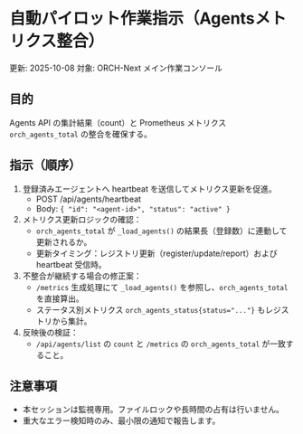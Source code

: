 # 自動パイロット作業指示（Agentsメトリクス整合）

更新: 2025-10-08
対象: ORCH-Next メイン作業コンソール

## 目的
Agents API の集計結果（count）と Prometheus メトリクス `orch_agents_total` の整合を確保する。

## 指示（順序）
1. 登録済みエージェントへ heartbeat を送信してメトリクス更新を促進。
   - POST /api/agents/heartbeat
   - Body: `{ "id": "<agent-id>", "status": "active" }`
2. メトリクス更新ロジックの確認：
   - `orch_agents_total` が `_load_agents()` の結果長（登録数）に連動して更新されるか。
   - 更新タイミング：レジストリ更新（register/update/report）および heartbeat 受信時。
3. 不整合が継続する場合の修正案：
   - `/metrics` 生成処理にて `_load_agents()` を参照し、`orch_agents_total` を直接算出。
   - ステータス別メトリクス `orch_agents_status{status="..."}` もレジストリから集計。
4. 反映後の検証：
   - `/api/agents/list` の `count` と `/metrics` の `orch_agents_total` が一致すること。

## 注意事項
- 本セッションは監視専用。ファイルロックや長時間の占有は行いません。
- 重大なエラー検知時のみ、最小限の通知で報告します。